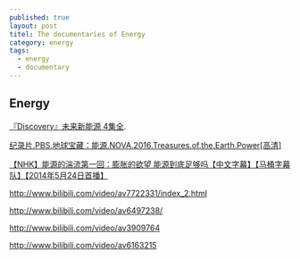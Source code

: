 ```yaml
---
published: true
layout: post
titel: The documentaries of Energy
category: energy
tags:
  - energy
  - documentary
---
```

## Energy

 [『Discovery』未来新能源 4集全](http://www.bilibili.com/video/av5750204/). 


[纪录片.PBS.地球宝藏：能源.NOVA.2016.Treasures.of.the.Earth.Power[高清]](http://www.bilibili.com/video/av7139619/)


[【NHK】能源的湍流第一回：膨胀的欲望 能源到底足够吗【中文字幕】【马桶字幕队】【2014年5月24日首播】
](http://www.bilibili.com/video/av2403519/)




http://www.bilibili.com/video/av7722331/index_2.html

http://www.bilibili.com/video/av6497238/

http://www.bilibili.com/video/av3909764


http://www.bilibili.com/video/av6163215